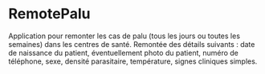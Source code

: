 # RemotePalu
Application pour remonter les cas de palu (tous les jours ou toutes les semaines) dans les centres de santé. Remontée des détails suivants : date de naissance du patient, éventuellement photo du patient, numéro de téléphone, sexe, densité parasitaire, température, signes cliniques simples.
